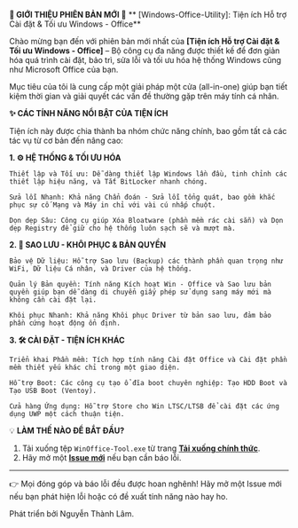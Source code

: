 **🚀 GIỚI THIỆU PHIÊN BẢN MỚI 🚀**
**
[Windows-Office-Utility]: Tiện ích Hỗ trợ Cài đặt & Tối ưu Windows - Office**

Chào mừng bạn đến với phiên bản mới nhất của **[Tiện ích Hỗ trợ Cài đặt & Tối ưu Windows - Office]** – Bộ công cụ đa năng được thiết kế để đơn giản hóa quá trình cài đặt, bảo trì, sửa lỗi và tối ưu hóa hệ thống Windows cũng như Microsoft Office của bạn.

Mục tiêu của tôi là cung cấp một giải pháp một cửa (all-in-one) giúp bạn tiết kiệm thời gian và giải quyết các vấn đề thường gặp trên máy tính cá nhân.

**✨ CÁC TÍNH NĂNG NỔI BẬT CỦA TIỆN ÍCH**

Tiện ích này được chia thành ba nhóm chức năng chính, bao gồm tất cả các tác vụ từ cơ bản đến nâng cao:

**1. ⚙️ HỆ THỐNG & TỐI ƯU HÓA**

    Thiết lập và Tối ưu: Dễ dàng thiết lập Windows lần đầu, tinh chỉnh các thiết lập hiệu năng, và Tắt BitLocker nhanh chóng.

    Sửa lỗi Nhanh: Khả năng Chẩn đoán - Sửa lỗi tổng quát, bao gồm khắc phục sự cố Mạng và Máy in chỉ với vài cú nhấp chuột.

    Dọn dẹp Sâu: Công cụ giúp Xóa Bloatware (phần mềm rác cài sẵn) và Dọn dẹp Registry để giữ cho hệ thống luôn sạch sẽ và mượt mà.

**2. 💾 SAO LƯU - KHÔI PHỤC & BẢN QUYỀN**

    Bảo vệ Dữ liệu: Hỗ trợ Sao lưu (Backup) các thành phần quan trọng như WiFi, Dữ liệu Cá nhân, và Driver của hệ thống.

    Quản lý Bản quyền: Tính năng Kích hoạt Win - Office và Sao lưu bản quyền giúp bạn dễ dàng di chuyển giấy phép sử dụng sang máy mới mà không cần cài đặt lại.

    Khôi phục Nhanh: Khả năng Khôi phục Driver từ bản sao lưu, đảm bảo phần cứng hoạt động ổn định.

**3. 🛠️ CÀI ĐẶT - TIỆN ÍCH KHÁC**

    Triển khai Phần mềm: Tích hợp tính năng Cài đặt Office và Cài đặt phần mềm thiết yếu khác chỉ trong một giao diện.

    Hỗ trợ Boot: Các công cụ tạo ổ đĩa boot chuyên nghiệp: Tạo HDD Boot và Tạo USB Boot (Ventoy).

    Cửa hàng Ứng dụng: Hỗ trợ Store cho Win LTSC/LTSB để cài đặt các ứng dụng UWP một cách thuận tiện.

💡 **LÀM THẾ NÀO ĐỂ BẮT ĐẦU?**

1. Tải xuống tệp `WinOffice-Tool.exe` từ trang **[Tải xuống chính thức][release-link]**.
2. Hãy mở một **[Issue mới][issue-link]** nếu bạn cần báo lỗi.

---
[release-link]: https://github.com/lamkotien000/Windows-Office-Utility/releases
[issue-link]: https://github.com/lamkotien000/Windows-Office-Utility/issues 

👉 Mọi đóng góp và báo lỗi đều được hoan nghênh! Hãy mở một Issue mới nếu bạn phát hiện lỗi hoặc có đề xuất tính năng nào hay ho.

Phát triển bởi Nguyễn Thành Lâm.

